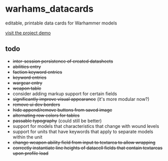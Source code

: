 # warhams_datacards
editable, printable data cards for Warhammer models

[visit the project demo](https://r-pluss.github.io/warhams_datacards/)

## todo

* ~~inter-session persistence of created datasheets~~
* ~~abilities entry~~
* ~~faction keyword entries~~
* ~~keyword entries~~
* ~~wargear entry~~
* ~~weapon table~~
* consider adding markup support for certain fields
* ~~significantly improve visual appearance~~ (it's more modular now?)
* ~~remove ui dev borders~~
* ~~hide append/remove buttons from saved image~~
* ~~alternating row colors for tables~~
* ~~passable typography~~ (could still be better)
* support for models that characteristics that change with wound levels
* support for units that have keywords that apply to separate models within the unit
* ~~change weapon ability field from input to textarea to allow wrapping~~
* ~~correctly instantiate line heights of datacell fields that contain textareas upon profile load~~
